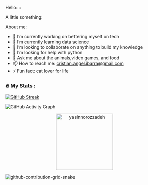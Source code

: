 
Hello::::

A little something:

About me:

- 🔭 I’m currently working on bettering myself on tech
- 🌱 I’m currently learning data science 
- 👯 I’m looking to collaborate on anything to build my knowledge 
- 🤔 I’m looking for help with python
- 💬 Ask me about the animals,video games, and food
- 📫 How to reach me: cristian.angel.ibarra@gmail.com
- ⚡ Fun fact: cat lover for life

              
### :fire: My Stats :
[![GitHub Streak](https://streak-stats.demolab.com?user=cristianibarra1&theme=dark&hide_border=true)](https://git.io/streak-stats)

 ![GitHub Activity Graph](https://activity-graph.herokuapp.com/graph?username=cristianibarra1&bg_color=0e2239&color=58a6ff&line=114a88&point=58a6ff&hide_border=true) 
<p align="center"><img height="180em" src="https://github-profile-summary-cards.vercel.app/api/cards/profile-details?username=cristianibarra1&theme=github_dark" alt="yasinnorozzadeh" align = "center"/></p>

![github-contribution-grid-snake](https://user-images.githubusercontent.com/90142173/154796318-e529fdc7-2132-4ce7-8417-06b71cf02506.svg)
